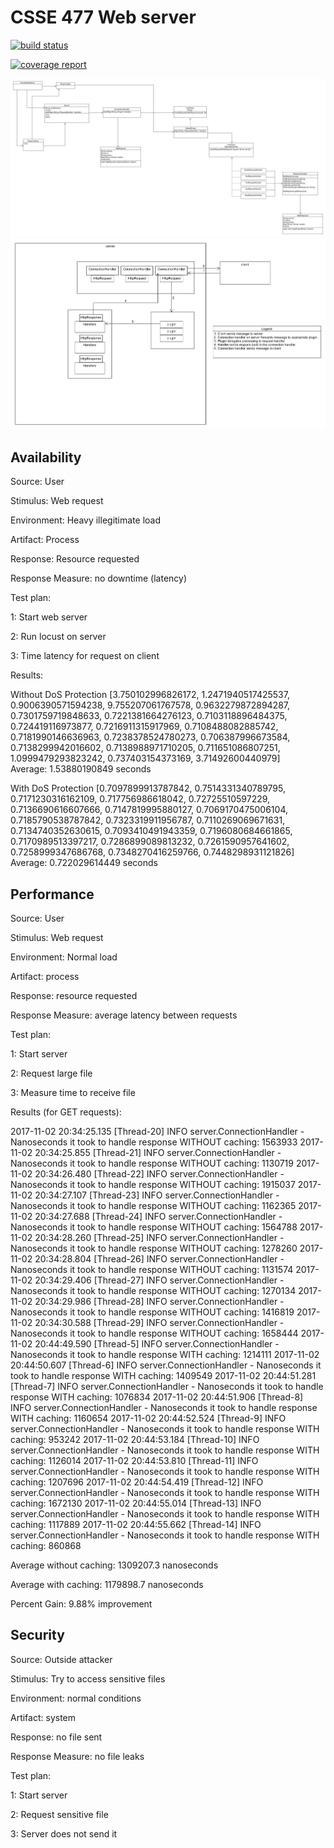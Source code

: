 # CSSE 477 Web server


[![build status](https://ada.csse.rose-hulman.edu/gilderjw/CSSE_477_Web_Server/badges/master/build.svg)](https://ada.csse.rose-hulman.edu/gilderjw/CSSE_477_Web_Server/commits/master)

[![coverage report](https://ada.csse.rose-hulman.edu/gilderjw/CSSE_477_Web_Server/badges/master/coverage.svg)](https://ada.csse.rose-hulman.edu/gilderjw/CSSE_477_Web_Server/commits/master)

[![uml diagram](./res/design.png)](./res/design.png)
[![module diagram](./res/module.png)](./res/module.png)

## Availability

Source: User

Stimulus: Web request

Environment: Heavy illegitimate load

Artifact: Process

Response: Resource requested

Response Measure: no downtime (latency)

Test plan:

1: Start web server

2: Run locust on server

3: Time latency for request on client

Results:

Without DoS Protection
[3.750102996826172, 1.2471940517425537, 0.9006390571594238, 9.755207061767578, 0.9632279872894287, 0.7301759719848633, 0.7221381664276123, 0.7103118896484375, 0.724419116973877, 0.7216911315917969, 0.7108488082885742, 0.7181990146636963, 0.7238378524780273, 0.706387996673584, 0.7138299942016602, 0.7138988971710205, 0.711651086807251, 1.0999479293823242, 0.737403154373169, 3.71492600440979]                                                                                  
Average: 1.53880190849 seconds

With DoS Protection
[0.7097899913787842, 0.7514331340789795, 0.7171230316162109, 0.717756986618042, 0.72725510597229, 0.7136690616607666, 0.7147819995880127, 0.7069170475006104, 0.7185790538787842, 0.7323319911956787, 0.7110269069671631, 0.7134740352630615, 0.7093410491943359, 0.7196080684661865, 0.7170989513397217, 0.7286899089813232, 0.7261590957641602, 0.7258999347686768, 0.7348270416259766, 0.7448298931121826]                                                                             
Average: 0.722029614449 seconds 

## Performance

Source: User

Stimulus: Web request

Environment: Normal load

Artifact: process

Response: resource requested

Response Measure:  average latency between requests

Test plan:

1: Start server

2: Request large file

3: Measure time to receive file

Results (for GET requests):

2017-11-02 20:34:25.135 [Thread-20] INFO  server.ConnectionHandler - Nanoseconds it took to handle response WITHOUT caching: 1563933
2017-11-02 20:34:25.855 [Thread-21] INFO  server.ConnectionHandler - Nanoseconds it took to handle response WITHOUT caching: 1130719
2017-11-02 20:34:26.480 [Thread-22] INFO  server.ConnectionHandler - Nanoseconds it took to handle response WITHOUT caching: 1915037
2017-11-02 20:34:27.107 [Thread-23] INFO  server.ConnectionHandler - Nanoseconds it took to handle response WITHOUT caching: 1162365
2017-11-02 20:34:27.688 [Thread-24] INFO  server.ConnectionHandler - Nanoseconds it took to handle response WITHOUT caching: 1564788
2017-11-02 20:34:28.260 [Thread-25] INFO  server.ConnectionHandler - Nanoseconds it took to handle response WITHOUT caching: 1278260
2017-11-02 20:34:28.804 [Thread-26] INFO  server.ConnectionHandler - Nanoseconds it took to handle response WITHOUT caching: 1131574
2017-11-02 20:34:29.406 [Thread-27] INFO  server.ConnectionHandler - Nanoseconds it took to handle response WITHOUT caching: 1270134
2017-11-02 20:34:29.986 [Thread-28] INFO  server.ConnectionHandler - Nanoseconds it took to handle response WITHOUT caching: 1416819
2017-11-02 20:34:30.588 [Thread-29] INFO  server.ConnectionHandler - Nanoseconds it took to handle response WITHOUT caching: 1658444
2017-11-02 20:44:49.590 [Thread-5] INFO  server.ConnectionHandler - Nanoseconds it took to handle response WITH caching: 1214111
2017-11-02 20:44:50.607 [Thread-6] INFO  server.ConnectionHandler - Nanoseconds it took to handle response WITH caching: 1409549
2017-11-02 20:44:51.281 [Thread-7] INFO  server.ConnectionHandler - Nanoseconds it took to handle response WITH caching: 1076834
2017-11-02 20:44:51.906 [Thread-8] INFO  server.ConnectionHandler - Nanoseconds it took to handle response WITH caching: 1160654
2017-11-02 20:44:52.524 [Thread-9] INFO  server.ConnectionHandler - Nanoseconds it took to handle response WITH caching: 953242
2017-11-02 20:44:53.184 [Thread-10] INFO  server.ConnectionHandler - Nanoseconds it took to handle response WITH caching: 1126014
2017-11-02 20:44:53.810 [Thread-11] INFO  server.ConnectionHandler - Nanoseconds it took to handle response WITH caching: 1207696
2017-11-02 20:44:54.419 [Thread-12] INFO  server.ConnectionHandler - Nanoseconds it took to handle response WITH caching: 1672130
2017-11-02 20:44:55.014 [Thread-13] INFO  server.ConnectionHandler - Nanoseconds it took to handle response WITH caching: 1117889
2017-11-02 20:44:55.662 [Thread-14] INFO  server.ConnectionHandler - Nanoseconds it took to handle response WITH caching: 860868

Average without caching: 1309207.3 nanoseconds

Average with caching: 1179898.7 nanoseconds

Percent Gain: 9.88% improvement

## Security

Source: Outside attacker

Stimulus: Try to access sensitive files

Environment: normal conditions

Artifact: system

Response: no file sent

Response Measure: no file leaks

Test plan:

1: Start server

2: Request sensitive file

3: Server does not send it
